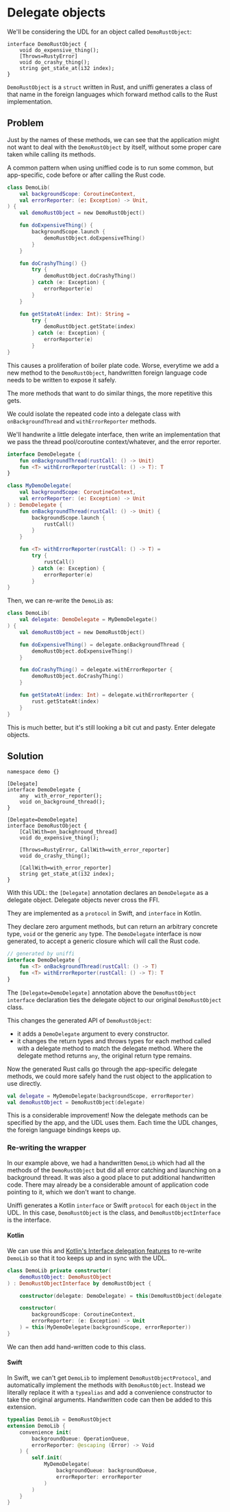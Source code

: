 # Delegate objects

We'll be considering the UDL for an object called `DemoRustObject`:

```webidl
interface DemoRustObject {
    void do_expensive_thing();
    [Throws=RustyError]
    void do_crashy_thing();
    string get_state_at(i32 index);
}
```

`DemoRustObject` is a `struct` written in Rust, and uniffi generates a class of that name in the foreign languages which forward method calls to the Rust implementation.

## Problem

Just by the names of these methods, we can see that the application might not want to deal with the `DemoRustObject` by itself, without some proper care taken while calling its methods.

A common pattern when using uniffied code is to run some common, but app-specific, code before or after calling the Rust code.

```kotlin
class DemoLib(
    val backgroundScope: CoroutineContext,
    val errorReporter: (e: Exception) -> Unit,
) {
    val demoRustObject = new DemoRustObject()

    fun doExpensiveThing() {
        backgroundScope.launch {
            demoRustObject.doExpensiveThing()
        }
    }

    fun doCrashyThing() {}
        try {
            demoRustObject.doCrashyThing()
        } catch (e: Exception) {
            errorReporter(e)
        }
    }

    fun getStateAt(index: Int): String =
        try {
            demoRustObject.getState(index)
        } catch (e: Exception) {
            errorReporter(e)
        }
}
```

This causes a proliferation of boiler plate code. Worse, everytime we add a new method to the `DemoRustObject`, handwritten foreign language code needs to be written to expose it safely.

The more methods that want to do similar things, the more repetitive this gets.

We could isolate the repeated code into a delegate class with `onBackgroundThread` and `withErrorReporter` methods.

We'll handwrite a little delegate interface, then write an implementation that we pass the thread pool/coroutine context/whatever, and the error reporter.

```kotlin
interface DemoDelegate {
    fun onBackgroundThread(rustCall: () -> Unit)
    fun <T> withErrorReporter(rustCall: () -> T): T
}

class MyDemoDelegate(
    val backgroundScope: CoroutineContext,
    val errorReporter: (e: Exception) -> Unit
) : DemoDelegate {
    fun onBackgroundThread(rustCall: () -> Unit) {
        backgroundScope.launch {
            rustCall()
        }
    }

    fun <T> withErrorReporter(rustCall: () -> T) =
        try {
            rustCall()
        } catch (e: Exception) {
            errorReporter(e)
        }
}
```

Then, we can re-write the `DemoLib` as:

```kotlin
class DemoLib(
    val delegate: DemoDelegate = MyDemoDelegate()
) {
    val demoRustObject = new DemoRustObject()

    fun doExpensiveThing() = delegate.onBackgroundThread {
        demoRustObject.doExpensiveThing()
    }

    fun doCrashyThing() = delegate.withErrorReporter {
        demoRustObject.doCrashyThing()
    }

    fun getStateAt(index: Int) = delegate.withErrorReporter {
        rust.getStateAt(index)
    }
}
```

This is much better, but it's still looking a bit cut and pasty. Enter delegate objects.

## Solution

```webidl
namespace demo {}

[Delegate]
interface DemoDelegate {
    any  with_error_reporter();
    void on_background_thread();
}

[Delegate=DemoDelegate]
interface DemoRustObject {
    [CallWith=on_backghround_thread]
    void do_expensive_thing();

    [Throws=RustyError, CallWith=with_error_reporter]
    void do_crashy_thing();

    [CallWith=with_error_reporter]
    string get_state_at(i32 index);
}
```

With this UDL: the `[Delegate]` annotation declares an `DemoDelegate` as a delegate object. Delegate objects never cross the FFI.

They are implemented as a `protocol` in Swift, and `interface` in Kotlin.

They declare zero argument methods, but can return an arbitrary concrete type, `void` or the generic `any` type. The `DemoDelegate` interface is now generated, to accept
a generic closure which will call the Rust code.

```kotlin
// generated by uniffi
interface DemoDelegate {
    fun <T> onBackgroundThread(rustCall: () -> T)
    fun <T> withErrorReporter(rustCall: () -> T): T
}
```

The `[Delegate=DemoDelegate]` annotation above the `DemoRustObject` `interface` declaration ties the delegate object to our original `DemoRustObject` class.

This changes the generated API of `DemoRustObject`:

* it adds a `DemoDelegate` argument to every constructor.
* it changes the return types and throws types for each method called with a delegate method to match the delegate method. Where the delegate method returns `any`, the original return type remains.

Now the generated Rust calls go through the app-specific delegate methods, we could more safely hand the rust object to the application to use directly.

```kotlin
val delegate = MyDemoDelegate(backgroundScope, errorReporter)
val demoRustObject = DemoRustObject(delegate)
```

This is a considerable improvement! Now the delegate methods can be specified by the app, and the UDL uses them. Each time the UDL changes, the foreign language bindings keeps up.

### Re-writing the wrapper

In our example above, we had a handwritten `DemoLib` which had all the methods of the `DemoRustObject` but did all error catching and launching on a background thread. It was also a good place to put additional handwritten code. There may already be a considerable amount of application code pointing to it, which we don't want to change.

Uniffi generates a Kotlin `interface` or Swift `protocol` for each `Object` in the UDL. In this case, `DemoRustObject` is the class, and `DemoRustObjectInterface` is the interface.

#### Kotlin

We can use this and [Kotlin's Interface delegation features][1] to re-write `DemoLib` so that it too keeps up and in sync with the UDL.

[1]: https://kotlinlang.org/docs/delegation.html

```kotlin
class DemoLib private constructor(
    demoRustObject: DemoRustObject
) : DemoRustObjectInterface by demoRustObject {

    constructor(delegate: DemoDelegate) = this(DemoRustObject(delegate))

    constructor(
        backgroundScope: CoroutineContext,
        errorReporter: (e: Exception) -> Unit
    ) = this(MyDemoDelegate(backgroundScope, errorReporter))
}
```

We can then add hand-written code to this class.

#### Swift

In Swift, we can't get `DemoLib` to implement `DemoRustObjectProtocol`, and automatically implement the methods with `DemoRustObject`. Instead we literally replace it with a `typealias` and add a convenience constructor to take the original arguments. Handwritten code can then be added to this extension.

```swift
typealias DemoLib = DemoRustObject
extension DemoLib {
    convenience init(
        backgroundQueue: OperationQueue,
        errorReporter: @escaping (Error) -> Void
    ) {
        self.init(
            MyDemoDelegate(
                backgroundQueue: backgroundQueue,
                errorReporter: errorReporter
            )
        )
    }
}
```
